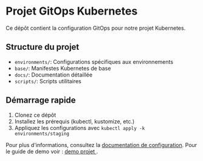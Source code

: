 # Projet GitOps Kubernetes

Ce dépôt contient la configuration GitOps pour notre projet Kubernetes.

## Structure du projet

- `environments/`: Configurations spécifiques aux environnements
- `base/`: Manifestes Kubernetes de base
- `docs/`: Documentation détaillée
- `scripts/`: Scripts utilitaires

## Démarrage rapide

1. Clonez ce dépôt
2. Installez les prérequis (kubectl, kustomize, etc.)
3. Appliquez les configurations avec `kubectl apply -k environments/staging`

Pour plus d'informations, consultez la [documentation de configuration](docs/setup.md).
Pour le guide de demo voir : [demo projet ](docs/demo.md).